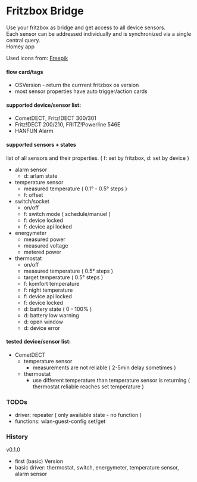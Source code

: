 # Fritzbox Bridge

Use your fritzbox as bridge and get access to all device sensors.<br>
Each sensor can be addressed individually and is synchronized via a single central query.
<br>Homey app

Used icons from: <a href="http://flaticon.com">Freepik</a>

#### flow card/tags
* OSVersion - return the currrent fritzbox os version
* most sensor properties have auto trigger/action cards

#### supported device/sensor list:
* CometDECT, Fritz!DECT 300/301
* Fritz!DECT 200/210, FRITZ!Powerline 546E
* HANFUN Alarm

#### supported sensors + states
list of all sensors and their properties. ( f: set by fritzbox, d: set by device )
* alarm sensor
  * d: arlam state
* temperature sensor
  * measured temperature ( 0.1° - 0.5° steps )
  * f: offset
* switch/socket
  * on/off
  * f: switch mode ( schedule/manuel )
  * f: device locked
  * f: device api locked
* energymeter
  * measured power
  * measured voltage
  * metered power
* thermostat
  * on/off
  * measured temperature ( 0.5° steps )
  * target temperature ( 0.5° steps )
  * f: komfort temperature
  * f: night temperature
  * f: device api locked
  * f: device locked
  * d: battery state ( 0 - 100% )
  * d: battery low warning
  * d: open window
  * d: device error

#### tested device/sensor list:
* CometDECT
  * temperature sensor
    * measurements are not reliable ( 2-5min delay sometimes )
  * thermostat
    * use different temperature than temperature sensor is returning ( thermostat reliable reaches set temperature )

### TODOs
* driver: repeater ( only available state - no function )
* functions: wlan-guest-config set/get

### History

v0.1.0
* first (basic) Version
* basic driver: thermostat, switch, energymeter, temperature sensor, alarm sensor
